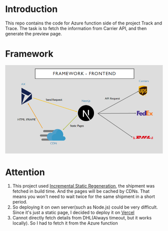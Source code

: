 # Introduction

This repo contains the code for Azure function side of the project Track and Trace. The task is to fetch the information from Carrier API, and then generate the preview page.

# Framework

![](/public/framework.png)

# Attention
1. This project used [Incremental Static Regeneration](https://nextjs.org/docs/basic-features/data-fetching#incremental-static-regeneration), the shipment was fetched in build time. And the pages will be cached by CDNs. That means you won't need to wait twice for the same shipment in a short period.
2. So deploying it on own server(such as Node.js) could be very difficult. Since it's just a static page, I decided to deploy it on [Vercel](https://vercel.com)
3. Cannot directly fetch details from DHL(Always timeout, but it works locally). So I had to fetch it from the Azure function
